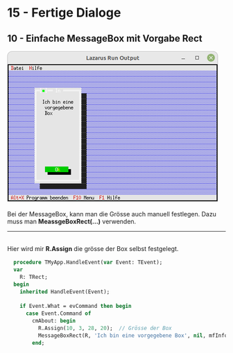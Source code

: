 # 15 - Fertige Dialoge
## 10 - Einfache MessageBox mit Vorgabe Rect

<img src="image.png" alt="Selfhtml"><br><br>
Bei der MessageBox, kann man die Grösse auch manuell festlegen.
Dazu muss man <b>MeassgeBoxRect(...)</b> verwenden.
<hr><br>
Hier wird mir <b>R.Assign</b> die grösse der Box selbst festgelegt.

```pascal
  procedure TMyApp.HandleEvent(var Event: TEvent);
  var
    R: TRect;
  begin
    inherited HandleEvent(Event);

    if Event.What = evCommand then begin
      case Event.Command of
        cmAbout: begin
          R.Assign(10, 3, 28, 20);  // Grösse der Box
          MessageBoxRect(R, 'Ich bin eine vorgegebene Box', nil, mfInformation + mfOkButton);
        end;
```


